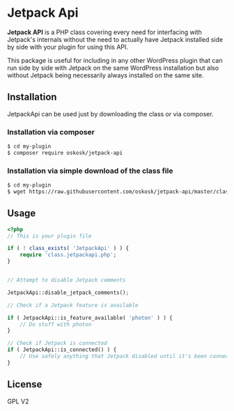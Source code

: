 # Jetpack Api

**Jetpack API** is a PHP class covering every need for interfacing with Jetpack's internals without the need to actually have Jetpack installed side by side with your plugin for using this API.

This package is useful for including in any other WordPress plugin that can run side by side with Jetpack on the same WordPress installation but also without Jetpack being necessarily always installed on the same site.

## Installation

JetpackApi can be used just by downloading the class or via composer.

### Installation via composer

```sh
$ cd my-plugin
$ composer require oskosk/jetpack-api
```

### Installation via simple download of the class file

```sh
$ cd my-plugin
$ wget https://raw.githubusercontent.com/oskosk/jetpack-api/master/class-jetpackapi.php
```


## Usage

```php
<?php
// This is your plugin file

if ( ! class_exists( 'JetpackApi' ) ) {
	require 'class.jetpackapi.php';
}


// Attempt to disable Jetpack comments

JetpackApi::disable_jetpack_comments();

// Check if a Jetpack feature is available

if ( JetpackApi::is_feature_available( 'photon' ) ) {
	// Do stuff with photon
}

// Check if Jetpack is connected
if ( JetpackApi::is_connected() ) {
	// Use safely anything that Jetpack disabled until it's been connected
}
```


## License

GPL V2
